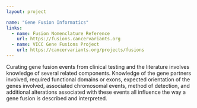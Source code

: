 ```yaml
---
layout: project

name: "Gene Fusion Informatics"
links:
  - name: Fusion Nomenclature Reference
    url: https://fusions.cancervariants.org
  - name: VICC Gene Fusions Project
    url: https://cancervariants.org/projects/fusions
---
```

Curating gene fusion events from clinical testing and the literature involves knowledge of several related components. Knowledge of the gene partners involved, required functional domains or exons, expected orientation of the genes involved, associated chromosomal events, method of detection, and additional alterations associated with these events all influence the way a gene fusion is described and interpreted.

